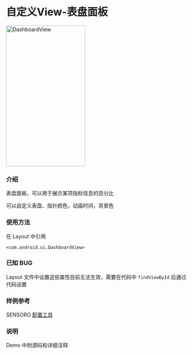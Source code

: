 # 自定义View-表盘面板

<img src="http://vegechou.github.io/img/dashboard-view.png" width = "216" height = "384" alt="DashboardView" align=center />

### 介绍

表盘面板，可以用于展示某项指标信息的百分比

可以自定义表盘、指针颜色，动画时间，背景色

### 使用方法

在 Layout 中引用 

```
<com.android.ui.DashboardView>
```

### 已知 BUG

Layout 文件中设置这些属性目前无法生效，需要在代码中 `findViewById` 后通过代码设置

### 样例参考

SENSORO [配置工具](http://www.sensoro.com/zh/developer#config)

### 说明

Demo 中附源码和详细注释


